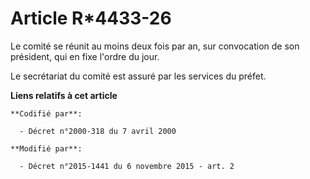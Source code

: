 # Article R*4433-26

Le comité se réunit au moins deux fois par an, sur convocation de son président, qui en fixe l'ordre du jour. 

Le secrétariat du comité est assuré par les services du préfet.

**Liens relatifs à cet article**

	**Codifié par**:

	  - Décret n°2000-318 du 7 avril 2000

	**Modifié par**:

	  - Décret n°2015-1441 du 6 novembre 2015 - art. 2

